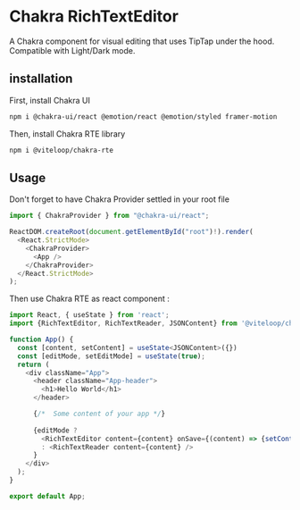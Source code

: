 # Chakra RichTextEditor

A Chakra component for visual editing that uses TipTap under the hood. Compatible with Light/Dark mode.

## installation

First, install Chakra UI

```sh
npm i @chakra-ui/react @emotion/react @emotion/styled framer-motion
```

Then, install Chakra RTE library

```sh
npm i @viteloop/chakra-rte
```

## Usage

Don't forget to have Chakra Provider settled in your root file

```ts
import { ChakraProvider } from "@chakra-ui/react";

ReactDOM.createRoot(document.getElementById("root")!).render(
  <React.StrictMode>
    <ChakraProvider>
      <App />
    </ChakraProvider>
  </React.StrictMode>
);
```

Then use Chakra RTE as react component :

```ts
import React, { useState } from 'react';
import {RichTextEditor, RichTextReader, JSONContent} from '@viteloop/chakra-rte'

function App() {
  const [content, setContent] = useState<JSONContent>({})
  const [editMode, setEditMode] = useState(true);
  return (
    <div className="App">
      <header className="App-header">
        <h1>Hello World</h1>
      </header>

      {/*  Some content of your app */}
      
      {editMode ?
        <RichTextEditor content={content} onSave={(content) => {setContent(content)}}/>
        : <RichTextReader content={content} />
      }
    </div>
  );
}

export default App;

```
